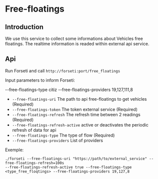 # Free-floatings

## Introduction

We use this service to collect some informations about Vehicles free floatings.
The realtime information is readed within external api service.

## Api

Run Forseti and call `http://forseti:port/free_floatings`

Input parameters to inform Forseti:

   --free-floatings-type citiz --free-floatings-providers 19,127,111,8

- `--free-floatings-uri` The path to api free-floatings to get vehicles (Required)
- `--free-floatings-token` The token external service (Required)
- `--free-floatings-refresh` The refresh time between 2 readings (Required)
- `--free-floatings-refresh-active` active or deactivates the periodic refresh of data for api
- `--free-floatings-type` The type of flow (Required)
- `--free-floatings-providers` List of providers

Exemple:

```
./forseti --free-floatings-uri "https://path/to/external_service" --free-floatings-refresh=100s 
--free-floatings-refresh-active true --free-floatings-type <type_free_floqtings> --free-floatings-providers 19,127,8
```
